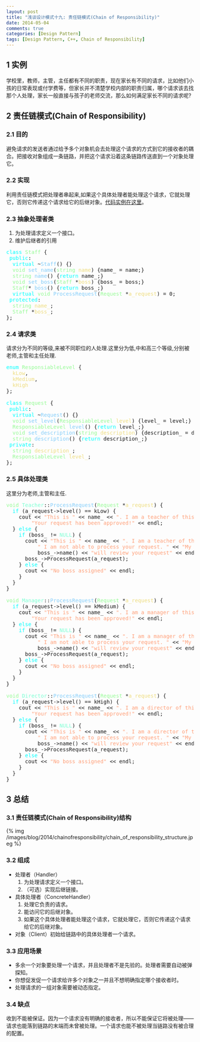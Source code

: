 ```yaml
---
layout: post
title: "浅谈设计模式十九: 责任链模式(Chain of Responsibility)"
date: 2014-05-04
comments: true
categories: [Design Pattern]
tags: [Design Pattern, C++, Chain of Responsibility]
---
```


<div id="outline-container-sec-1" class="outline-2">
<h2 id="sec-1"><span class="section-number-2">1</span> 实例</h2>
<div class="outline-text-2" id="text-1">
<p>
学校里，教师，主管，主任都有不同的职责，现在家长有不同的请求，比如他们小孩的日常表现或付学费等，但家长并不清楚学校内部的职责归属，哪个请求该去找那个人处理，家长一般直接与孩子的老师交流，那么如何满足家长不同的请求呢?
</p>

<!-- more -->
</div>
</div>
<div id="outline-container-sec-2" class="outline-2">
<h2 id="sec-2"><span class="section-number-2">2</span> 责任链模式(Chain of Responsibility)</h2>
<div class="outline-text-2" id="text-2">
</div><div id="outline-container-sec-2-1" class="outline-3">
<h3 id="sec-2-1"><span class="section-number-3">2.1</span> 目的</h3>
<div class="outline-text-3" id="text-2-1">
<p>
避免请求的发送者通过给予多个对象机会去处理这个请求的方式到它的接收者的耦合。把接收对象组成一条链路，并把这个请求沿着这条链路传送直到一个对象处理它。
</p>
</div>
</div>

<div id="outline-container-sec-2-2" class="outline-3">
<h3 id="sec-2-2"><span class="section-number-3">2.2</span> 实现</h3>
<div class="outline-text-3" id="text-2-2">
<p>
利用责任链模式把处理者串起来,如果这个具体处理者能处理这个请求，它就处理它，否则它传递这个请求给它的后继对象。<a href="https://github.com/shishougang/DesignPattern-CPP/tree/master/src/chain_of_responsibility">代码实例在这里</a>。
</p>
</div>
</div>

<div id="outline-container-sec-2-3" class="outline-3">
<h3 id="sec-2-3"><span class="section-number-3">2.3</span> 抽象处理者类</h3>
<div class="outline-text-3" id="text-2-3">
<ol class="org-ol">
<li>为处理请求定义一个接口。
</li>
<li>维护后继者的引用
</li>
</ol>
<div class="org-src-container">

<pre class="src src-c++"><span style="color: #00ffff;">class</span> <span style="color: #98fb98;">Staff</span> {
 <span style="color: #00ffff;">public</span>:
  <span style="color: #00ffff;">virtual</span> ~<span style="color: #87cefa;">Staff</span>() {}
  <span style="color: #98fb98;">void</span> <span style="color: #87cefa;">set_name</span>(<span style="color: #98fb98;">string</span> <span style="color: #eedd82;">name</span>) {name_ = name;}
  <span style="color: #98fb98;">string</span> <span style="color: #87cefa;">name</span>() {<span style="color: #00ffff;">return</span> name_;}
  <span style="color: #98fb98;">void</span> <span style="color: #87cefa;">set_boss</span>(<span style="color: #98fb98;">Staff</span> *<span style="color: #eedd82;">boss</span>) {boss_ = boss;}
  <span style="color: #98fb98;">Staff</span>* <span style="color: #87cefa;">boss</span>() {<span style="color: #00ffff;">return</span> boss_;}
  <span style="color: #00ffff;">virtual</span> <span style="color: #98fb98;">void</span> <span style="color: #87cefa;">ProcessRequest</span>(<span style="color: #98fb98;">Request</span> *<span style="color: #eedd82;">a_request</span>) = 0;
 <span style="color: #00ffff;">protected</span>:
  <span style="color: #98fb98;">string</span> <span style="color: #eedd82;">name_</span>;
  <span style="color: #98fb98;">Staff</span> *<span style="color: #eedd82;">boss_</span>;
};
</pre>
</div>
</div>
</div>
<div id="outline-container-sec-2-4" class="outline-3">
<h3 id="sec-2-4"><span class="section-number-3">2.4</span> 请求类</h3>
<div class="outline-text-3" id="text-2-4">
<p>
请求分为不同的等级,来被不同职位的人处理.这里分为低,中和高三个等级,分别被老师,主管和主任处理.
</p>
<div class="org-src-container">

<pre class="src src-c++"><span style="color: #00ffff;">enum</span> <span style="color: #98fb98;">ResponsiableLevel</span> {
  <span style="color: #eedd82;">kLow</span>,
  <span style="color: #eedd82;">kMedium</span>,
  <span style="color: #eedd82;">kHigh</span>
};

<span style="color: #00ffff;">class</span> <span style="color: #98fb98;">Request</span> {
 <span style="color: #00ffff;">public</span>:
  <span style="color: #00ffff;">virtual</span> ~<span style="color: #87cefa;">Request</span>() {}
  <span style="color: #98fb98;">void</span> <span style="color: #87cefa;">set_level</span>(<span style="color: #98fb98;">ResponsiableLevel</span> <span style="color: #eedd82;">level</span>) {level_ = level;}
  <span style="color: #98fb98;">ResponsiableLevel</span> <span style="color: #87cefa;">level</span>() {<span style="color: #00ffff;">return</span> level_;}
  <span style="color: #98fb98;">void</span> <span style="color: #87cefa;">set_description</span>(<span style="color: #98fb98;">string</span> <span style="color: #eedd82;">description</span>) {description_ = description;}
  <span style="color: #98fb98;">string</span> <span style="color: #87cefa;">description</span>() {<span style="color: #00ffff;">return</span> description_;}
 <span style="color: #00ffff;">private</span>:
  <span style="color: #98fb98;">string</span> <span style="color: #eedd82;">description_</span>;
  <span style="color: #98fb98;">ResponsiableLevel</span> <span style="color: #eedd82;">level_</span>;
};
</pre>
</div>
</div>
</div>

<div id="outline-container-sec-2-5" class="outline-3">
<h3 id="sec-2-5"><span class="section-number-3">2.5</span> 具体处理类</h3>
<div class="outline-text-3" id="text-2-5">
<p>
这里分为老师,主管和主任.
</p>
<div class="org-src-container">

<pre class="src src-c++"><span style="color: #98fb98;">void</span> <span style="color: #7fffd4;">Teacher</span>::<span style="color: #87cefa;">ProcessRequest</span>(<span style="color: #98fb98;">Request</span> *<span style="color: #eedd82;">a_request</span>) {
  <span style="color: #00ffff;">if</span> (a_request-&gt;level() == kLow) {
    cout &lt;&lt; <span style="color: #ffa07a;">"This is "</span> &lt;&lt; name_ &lt;&lt; <span style="color: #ffa07a;">". I am a teacher of this daycare. "</span> &lt;&lt;
        <span style="color: #ffa07a;">"Your request has been approved!"</span> &lt;&lt; endl;
  } <span style="color: #00ffff;">else</span> {
    <span style="color: #00ffff;">if</span> (boss_ != <span style="color: #7fffd4;">NULL</span>) {
      cout &lt;&lt; <span style="color: #ffa07a;">"This is "</span> &lt;&lt; name_ &lt;&lt; <span style="color: #ffa07a;">". I am a teacher of this daycare. "</span> &lt;&lt;
          <span style="color: #ffa07a;">" I am not able to process your request. "</span> &lt;&lt; <span style="color: #ffa07a;">"My boss "</span> &lt;&lt;
          boss_-&gt;name() &lt;&lt; <span style="color: #ffa07a;">"will review your request"</span> &lt;&lt; endl;
      boss_-&gt;ProcessRequest(a_request);
    } <span style="color: #00ffff;">else</span> {
      cout &lt;&lt; <span style="color: #ffa07a;">"No boss assigned"</span> &lt;&lt; endl;
    }
  }
}

<span style="color: #98fb98;">void</span> <span style="color: #7fffd4;">Manager</span>::<span style="color: #87cefa;">ProcessRequest</span>(<span style="color: #98fb98;">Request</span> *<span style="color: #eedd82;">a_request</span>) {
  <span style="color: #00ffff;">if</span> (a_request-&gt;level() == kMedium) {
    cout &lt;&lt; <span style="color: #ffa07a;">"This is "</span> &lt;&lt; name_ &lt;&lt; <span style="color: #ffa07a;">". I am a manager of this daycare. "</span> &lt;&lt;
        <span style="color: #ffa07a;">"Your request has been approved!"</span> &lt;&lt; endl;
  } <span style="color: #00ffff;">else</span> {
    <span style="color: #00ffff;">if</span> (boss_ != <span style="color: #7fffd4;">NULL</span>) {
      cout &lt;&lt; <span style="color: #ffa07a;">"This is "</span> &lt;&lt; name_ &lt;&lt; <span style="color: #ffa07a;">". I am a manager of this daycare. "</span> &lt;&lt;
          <span style="color: #ffa07a;">" I am not able to process your request. "</span> &lt;&lt; <span style="color: #ffa07a;">"My boss "</span> &lt;&lt;
          boss_-&gt;name() &lt;&lt; <span style="color: #ffa07a;">"will review your request"</span> &lt;&lt; endl;
      boss_-&gt;ProcessRequest(a_request);
    } <span style="color: #00ffff;">else</span> {
      cout &lt;&lt; <span style="color: #ffa07a;">"No boss assigned"</span> &lt;&lt; endl;
    }
  }
}

<span style="color: #98fb98;">void</span> <span style="color: #7fffd4;">Director</span>::<span style="color: #87cefa;">ProcessRequest</span>(<span style="color: #98fb98;">Request</span> *<span style="color: #eedd82;">a_request</span>) {
  <span style="color: #00ffff;">if</span> (a_request-&gt;level() == kHigh) {
    cout &lt;&lt; <span style="color: #ffa07a;">"This is "</span> &lt;&lt; name_ &lt;&lt; <span style="color: #ffa07a;">". I am a director of this daycare. "</span> &lt;&lt;
        <span style="color: #ffa07a;">"Your request has been approved!"</span> &lt;&lt; endl;
  } <span style="color: #00ffff;">else</span> {
    <span style="color: #00ffff;">if</span> (boss_ != <span style="color: #7fffd4;">NULL</span>) {
      cout &lt;&lt; <span style="color: #ffa07a;">"This is "</span> &lt;&lt; name_ &lt;&lt; <span style="color: #ffa07a;">". I am a director of this daycare. "</span> &lt;&lt;
          <span style="color: #ffa07a;">" I am not able to process your request. "</span> &lt;&lt; <span style="color: #ffa07a;">"My boss "</span> &lt;&lt;
          boss_-&gt;name() &lt;&lt; <span style="color: #ffa07a;">"will review your request"</span> &lt;&lt; endl;
      boss_-&gt;ProcessRequest(a_request);
    } <span style="color: #00ffff;">else</span> {
      cout &lt;&lt; <span style="color: #ffa07a;">"No boss assigned"</span> &lt;&lt; endl;
    }
  }
}
</pre>
</div>
</div>
</div>
</div>

<div id="outline-container-sec-3" class="outline-2">
<h2 id="sec-3"><span class="section-number-2">3</span> 总结</h2>
<div class="outline-text-2" id="text-3">
</div><div id="outline-container-sec-3-1" class="outline-3">
<h3 id="sec-3-1"><span class="section-number-3">3.1</span> 责任链模式(Chain of Responsibility)结构</h3>
<div class="outline-text-3" id="text-3-1">
{% img /images/blog/2014/chainofresponsibility/chain_of_responsibility_structure.jpeg %}
</div>
</div>

<div id="outline-container-sec-3-2" class="outline-3">
<h3 id="sec-3-2"><span class="section-number-3">3.2</span> 组成</h3>
<div class="outline-text-3" id="text-3-2">
<ul class="org-ul">
<li>处理者（Handler）
<ol class="org-ol">
<li>为处理请求定义一个接口。
</li>
<li>（可选）实现后继链接。
</li>
</ol>
</li>
<li>具体处理者（ConcreteHandler）
<ol class="org-ol">
<li>处理它负责的请求。
</li>
<li>能访问它的后继对象。
</li>
<li>如果这个具体处理者能处理这个请求，它就处理它，否则它传递这个请求给它的后继对象。
</li>
</ol>
</li>
<li>对象（Client）初始给链路中的具体处理者一个请求。
</li>
</ul>
</div>
</div>
<div id="outline-container-sec-3-3" class="outline-3">
<h3 id="sec-3-3"><span class="section-number-3">3.3</span> 应用场景</h3>
<div class="outline-text-3" id="text-3-3">
<ul class="org-ul">
<li>多余一个对象要处理一个请求，并且处理者不是先验的。处理者需要自动被弹探知。
</li>
<li>你想促发促一个请求给许多个对象之一并且不想明确指定哪个接收者时。
</li>
<li>处理请求的一组对象需要被动态指定。
</li>
</ul>
</div>
</div>
<div id="outline-container-sec-3-4" class="outline-3">
<h3 id="sec-3-4"><span class="section-number-3">3.4</span> 缺点</h3>
<div class="outline-text-3" id="text-3-4">
<p>
收到不能被保证。因为一个请求没有明确的接收者，所以不能保证它将被处理——请求也能落到链路的末端而未曾被处理。一个请求也能不被处理当链路没有被合理的配置。
</p>
</div>
</div>
</div>
